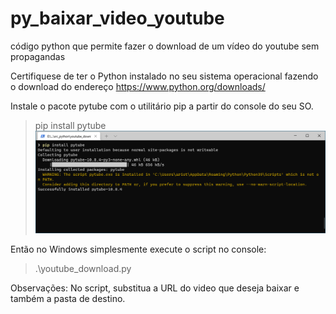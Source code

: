 # py_baixar_video_youtube
código python que permite fazer o download de um vídeo do youtube sem propagandas

Certifiquese de ter o Python instalado no seu sistema operacional fazendo o download do endereço https://www.python.org/downloads/

Instale o pacote pytube com o utilitário pip a partir do console do seu SO.

>pip install pytube
![instalation](https://github.com/aristotelesfernando/py_baixar_video_youtube/blob/main/pip_pytube.png?raw=true)

Então no Windows simplesmente execute o script no console:

>.\youtube_download.py

Observações: No script, substitua a URL do video que deseja baixar e também a pasta de destino.
